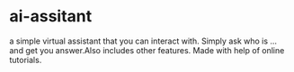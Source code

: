 # ai-assitant
a simple virtual assistant that you can interact with. Simply ask who is ... and get you answer.Also includes other features. Made with help of online tutorials.
